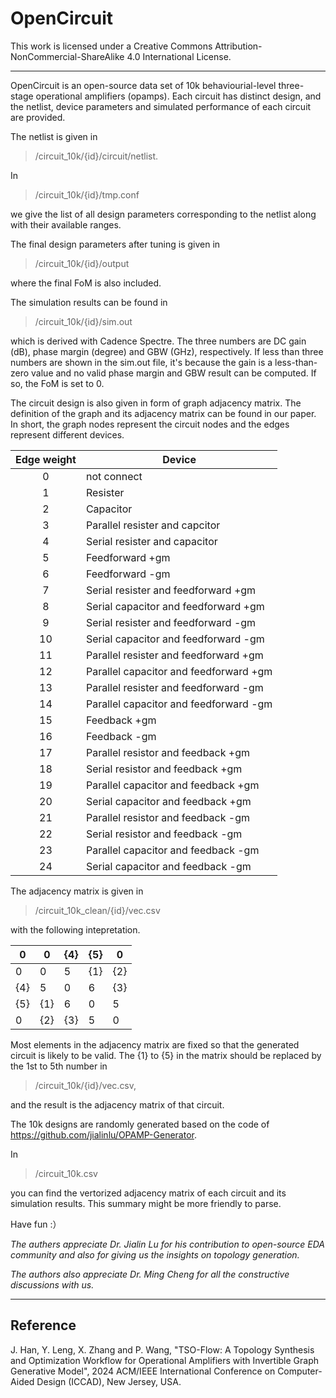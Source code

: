 # OpenCircuit

This work is licensed under a Creative Commons Attribution-NonCommercial-ShareAlike 4.0 International License.

***

OpenCircuit is an open-source data set of 10k behaviourial-level three-stage operational amplifiers (opamps). Each circuit has distinct design, and the netlist, device parameters and simulated performance of each circuit are provided. 

The netlist is given in 

> /circuit_10k/{id}/circuit/netlist.

In 

> /circuit_10k/{id}/tmp.conf 

 we give the list of all design parameters corresponding to the netlist along with their available ranges.

The final design parameters after tuning is given in 

> /circuit_10k/{id}/output

where the final FoM is also included.

The simulation results can be found in 

> /circuit_10k/{id}/sim.out

which is derived with Cadence Spectre. The three numbers are DC gain (dB), phase margin (degree) and GBW (GHz), respectively. If less than three numbers are shown in the sim.out file, it's because the gain is a less-than-zero value and no valid phase margin and GBW result can be computed. If so, the FoM is set to 0.

The circuit design is also given in form of graph adjacency matrix. The definition of the graph and its adjacency matrix can be found in our paper. In short, the graph nodes represent the circuit nodes and the edges represent different devices.

| Edge weight | Device                                 |
| :---------: | -------------------------------------- |
|      0      | not connect                            |
|      1      | Resister                               |
|      2      | Capacitor                              |
|      3      | Parallel resister and capcitor         |
|      4      | Serial resister and capacitor          |
|      5      | Feedforward +gm                        |
|      6      | Feedforward -gm                        |
|      7      | Serial resister and feedforward +gm    |
|      8      | Serial capacitor and feedforward +gm   |
|      9      | Serial resister and feedforward -gm    |
|     10      | Serial capacitor and feedforward -gm   |
|     11      | Parallel resister and feedforward +gm  |
|     12      | Parallel capacitor and feedforward +gm |
|     13      | Parallel resister and feedforward -gm  |
|     14      | Parallel capacitor and feedforward -gm |
|     15      | Feedback +gm                           |
|     16      | Feedback -gm                           |
|     17      | Parallel resistor and feedback +gm     |
|     18      | Serial resistor and feedback +gm       |
|     19      | Parallel capacitor and feedback +gm    |
|     20      | Serial capacitor and feedback +gm      |
|     21      | Parallel resistor and feedback -gm     |
|     22      | Serial resistor and feedback -gm       |
|     23      | Parallel capacitor and feedback -gm    |
|     24      | Serial capacitor and feedback -gm      |

The adjacency matrix is given in
> /circuit_10k_clean/{id}/vec.csv

with the following intepretation.

| 0    | 0    | {4}  | {5}  | 0    |
| ---- | ---- | ---- | ---- | ---- |
| 0    | 0    | 5    | {1}  | {2}  |
| {4}  | 5    | 0    | 6    | {3}  |
| {5}  | {1}  | 6    | 0    | 5    |
| 0    | {2}  | {3}  | 5    | 0    |

Most elements in the adjacency matrix are fixed so that the generated circuit is likely to be valid. The {1} to {5} in the matrix should be replaced by the 1st to 5th number in 
> /circuit_10k/{id}/vec.csv,

and the result is the adjacency matrix of that circuit.

The 10k designs are randomly generated based on the code of https://github.com/jialinlu/OPAMP-Generator.


In
> /circuit_10k.csv

you can find the vertorized adjacency matrix of each circuit and its simulation results. This summary might be more friendly to parse.

Have fun :）



_The authers appreciate Dr. Jialin Lu for his contribution to open-source EDA community and also for giving us the insights on topology generation._

_The authors also appreciate Dr. Ming Cheng for all the constructive discussions with us._

***

## Reference

J. Han, Y. Leng, X. Zhang and P. Wang, "TSO-Flow: A Topology Synthesis and Optimization Workflow for Operational Amplifiers with Invertible Graph Generative Model", 2024 ACM/IEEE International Conference on Computer-Aided Design (ICCAD), New Jersey, USA.

